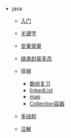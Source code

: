 - java

  - [入门](backend/java/java_first.md)
  - [关键字](backend/java/关键字、保留字.md)
  - [变量常量](backend/java/变量、常量.md)
  - [继承封装多态](backend/java/继承、封装、多态.md)
  - 容器
    - [数组复习](backend/java/collection/array.md)
    - [linkedList](backend/java/collection/linkedList.md)
    - [map](backend/java/collection/map.md)
    - [Collection容器](backend/java/collection/Collection容器.md)
  - [多线程](backend/java/多线程.md)

  - [注解](backend/java/注解.md)

    
